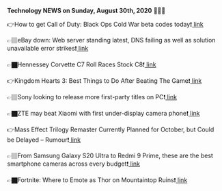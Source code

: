 <b>Technology NEWS on Sunday, August 30th, 2020</b> 📡📡📡 

👉How to get Call of Duty: Black Ops Cold War beta codes today❗️<a href='https://techblock.club/?p=6911'> link</a>

👉🏽eBay down: Web server standing latest, DNS failing as well as solution unavailable error strikes❗️<a href='https://techblock.club/?p=6913'> link</a>

👉🏿Hennessey Corvette C7 Roll Races Stock C8❗️<a href='https://techblock.club/?p=6915'> link</a>

👉Kingdom Hearts 3: Best Things to Do After Beating The Game❗️<a href='https://techblock.club/?p=6917'> link</a>

👉🏽Sony looking to release more first-party titles on PC❗️<a href='https://techblock.club/?p=6919'> link</a>

👉🏿ZTE may beat Xiaomi with first under-display camera phone❗️<a href='https://techblock.club/?p=6921'> link</a>

👉Mass Effect Trilogy Remaster Currently Planned for October, but Could be Delayed – Rumour❗️<a href='https://techblock.club/?p=6923'> link</a>

👉🏽From Samsung Galaxy S20 Ultra to Redmi 9 Prime, these are the best smartphone cameras across every budget❗️<a href='https://techblock.club/?p=6925'> link</a>

👉🏿Fortnite: Where to Emote as Thor on Mountaintop Ruins❗️<a href='https://techblock.club/?p=6927'> link</a>

